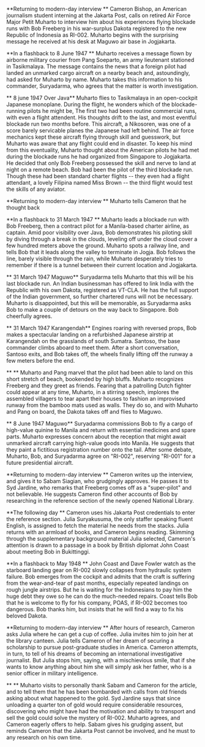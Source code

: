**Returning to modern-day interview ** Cameron Bishop, an American
journalism student interning at the Jakarta Post, calls on retired Air
Force Major Petit Muharto to interview him about his experiences flying
blockade runs with Bob Freeberg in his war-surplus Dakota registered to
the new Republic of Indonesia as RI-002. Muharto begins with the
surprising message he received at his desk at Maguwo air base in
Jogjakarta.

**In a flashback to 8 June 1947 ** Muharto receives a message flown by
airborne military courier from Pang Soeparto, an army lieutenant
stationed in Tasikmalaya. The message contains the news that a foreign
pilot had landed an unmarked cargo aircraft on a nearby beach and,
astoundingly, had asked for Muharto by name. Muharto takes this
information to his commander, Suryadarma, who agrees that the matter is
worth investigation.

\*\* 8 june 1947 Over Java\*\* Muharto flies to Tasikmalaya in an
open-cockpit Japanese monoplane. During the flight, he wonders which of
the blockade-running pilots he might be, The first two had been routine
commercial runs, with even a flight attendent. His thoughts drift to the
last, and most eventful blockade run two months before. This aircraft, a
Nikosoren, was one of a score barely servicable planes the Japanese had
left behind. The air force mechanics kept these aircraft flying through
skill and guesswork, but Muharto was aware that any flight could end in
disaster. To keep his mind from this eventuality, Muharto thought about
the American pilots he had met during the blockade runs he had organized
from Singapore to Jogjakarta. He decided that only Bob Freeberg
possessed the skill and nerve to land at night on a remote beach. Bob
had been the pilot of the third blockade run. Though these had been
standard charter flights -- they even had a flight attendant, a lovely
Filipina named Miss Brown -- the third flight would test the skills of
any aviator.

**Returning to modern-day interview ** Muharto tells Cameron that he
thought back

**In a flashback to 31 March 1947 ** Muharto leads a blockade run with
Bob Freeberg, then a contract pilot for a Manila-based charter airline,
as captain. Amid poor visibility over Java, Bob demonstrates his
piloting skill by diving through a break in the clouds, leveling off
under the cloud cover a few hundred meters above the ground. Muharto
spots a railway line, and tells Bob that it leads along the valley to
terminate in Jogja. Bob follows the line, barely visible through the
rain, while Muharto desperately tries to remember if there is a tunnel
between their current location and Jogjakarta.

\*\* 31 March 1947 Maguwo\*\* Suryadarma tells Muharto that this will be
his last blockade run. An Indian businessman has offered to link India
with the Republic with his own Dakota, registered as VT-CLA. He has the
full support of the Indian government, so further chartered runs will
not be necessary. Muharto is disappointed, but this will be memorable,
as Suryadarma asks Bob to make a couple of detours on the way back to
Singapore. Bob cheerfully agrees.

\*\* 31 March 1947 Karangendah\*\* Engines roaring with reversed props,
Bob makes a spectacular landing on a refurbished Japanese airstrip at
Karangendah on the grasslands of south Sumatra. Santoso, the base
commander climbs aboard to meet them. After a short conversation,
Santoso exits, and Bob takes off, the wheels finally lifting off the
runway a few meters before the end.

\*\* \*\* Muharto and Pang marvel that the pilot had been able to land
on this short stretch of beach, bookended by high bluffs. Muharto
recognizes Freeberg and they greet as friends. Fearing that a patrolling
Dutch fighter could appear at any time, Muharto, in a stirring speech,
implores the assembled villagers to tear apart their houses to fashion
an improvised runway from the bamboo mats used as walls. They do so, and
with Muharto and Pang on board, the Dakota takes off and flies to
Maguwo.

\*\* 8 June 1947 Maguwo\*\* Suryadarma commissions Bob to fly a cargo of
high-value quinine to Manila and return with essential medicines and
spare parts. Muharto expresses concern about the reception that might
await unmarked aircraft carrying high-value goods into Manila. He
suggests that they paint a fictitious registration number onto the tail.
After some debate, Muharto, Bob, and Suryadarma agree on "RI-002",
reserving "RI-001" for a future presidential aircraft.

**Returning to modern-day interview ** Cameron writes up the interview,
and gives it to Sabam Siagian, who grudgingly approves. He passes it to
Syd Jardine, who remarks that Freeberg comes off as a "super-pilot" and
not believable. He suggests Cameron find other accounts of Bob by
researching in the reference section of the newly opened National
Library.

**The following day ** Cameron uses his Jakarta Post credentials to
enter the reference section. Julia Suryakusuma, the only staffer
speaking fluent English, is assigned to fetch the material he needs from
the stacks. Julia returns with an armload of books, and Cameron begins
reading. Skimming through the supplementary background material Julia
selected, Cameron's attention is drawn to a passage in a book by British
diplomat John Coast about meeting Bob in Bukittinggi.

**In a flashback to May 1948 ** John Coast and Dave Fowler watch as the
starboard landing gear on RI-002 slowly collapses from hydraulic system
failure. Bob emerges from the cockpit and admits that the craft is
suffering from the wear-and-tear of past months, especially repeated
landings on rough jungle airstrips. But he is waiting for the
Indonesians to pay him the huge debt they owe so he can do the
much-needed repairs. Coast tells Bob that he is welcome to fly for his
company, POAS, if RI-002 becomes too dangerous. Bob thanks him, but
insists that he will find a way to fix his beloved Dakota.

**Returning to modern-day interview ** After hours of research, Cameron
asks Julia where he can get a cup of coffee. Julia invites him to join
her at the library canteen. Julia tells Cameron of her dream of securing
a scholarship to pursue post-graduate studies in America. Cameron
attempts, in turn, to tell of his dreams of becoming an international
investigative journalist. But Julia stops him, saying, with a
mischievious smile, that if she wants to know anything about him she
will simply ask her father, who is a senior officer in military
intelligence.

\*\* \*\* Muharto visits to personally thank Sabam and Cameron for the
article, and to tell them that he has been bombarded with calls from old
friends asking about what happened to the gold. Syd Jardine says that
since unloading a quarter ton of gold would require considerable
resources, discovering who might have had the motivation and ability to
transport and sell the gold could solve the mystery of RI-002. Muharto
agrees, and Cameron eagerly offers to help. Sabam gives his grudging
assent, but reminds Cameron that the Jakarta Post cannot be involved,
and he must to any research on his own time.
